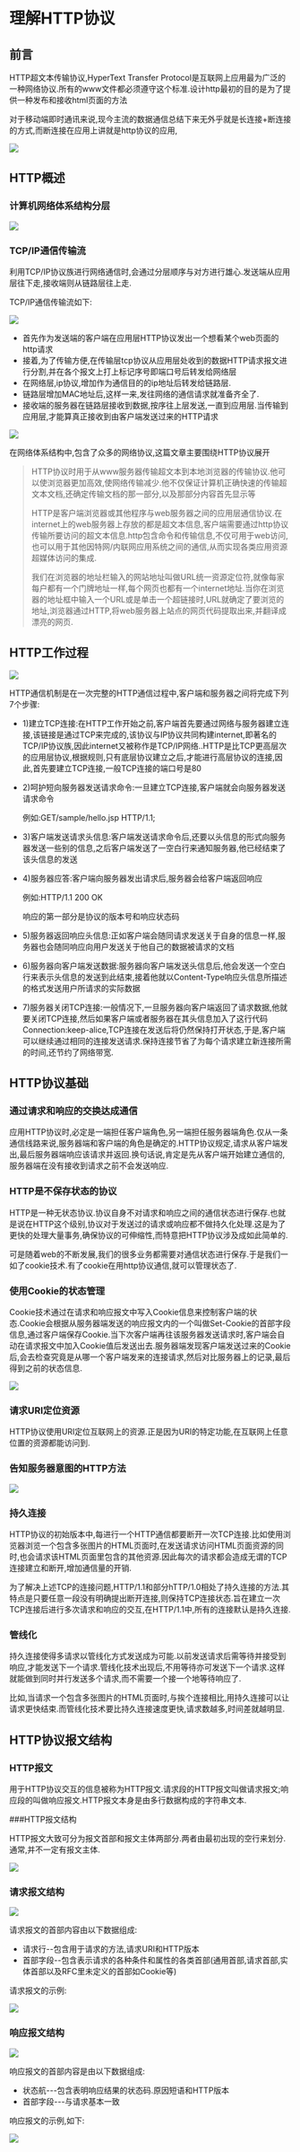 # 理解HTTP协议

## 前言

HTTP超文本传输协议,HyperText Transfer Protocol是互联网上应用最为广泛的一种网络协议.所有的www文件都必须遵守这个标准.设计http最初的目的是为了提供一种发布和接收html页面的方法

对于移动端即时通讯来说,现今主流的数据通信总结下来无外乎就是长连接+断连接的方式,而断连接在应用上讲就是http协议的应用,

![](./imgs/144048u6sbi7hcahvl7kzn.jpg)

## HTTP概述

### 计算机网络体系结构分层

![](./imgs/145919yh0x5j58qohs22sa.png)

### TCP/IP通信传输流

利用TCP/IP协议族进行网络通信时,会通过分层顺序与对方进行雄心.发送端从应用层往下走,接收端则从链路层往上走.

TCP/IP通信传输流如下:

![](./imgs/145950pbabmd4qwd6c61zn.png)

- 首先作为发送端的客户端在应用层HTTP协议发出一个想看某个web页面的http请求
- 接着,为了传输方便,在传输层tcp协议从应用层处收到的数据HTTP请求报文进行分割,并在各个报文上打上标记序号即端口号后转发给网络层
- 在网络层,ip协议,增加作为通信目的的ip地址后转发给链路层.
- 链路层增加MAC地址后,这样一来,发往网络的通信请求就准备齐全了.
- 接收端的服务器在链路层接收到数据,按序往上层发送,一直到应用层.当传输到应用层,才能算真正接收到由客户端发送过来的HTTP请求

![](./imgs/150028yd5rdd9ty7tg09tc.png)

在网络体系结构中,包含了众多的网络协议,这篇文章主要围绕HTTP协议展开

> HTTP协议时用于从www服务器传输超文本到本地浏览器的传输协议.他可以使浏览器更加高效,使网络传输减少.他不仅保证计算机正确快速的传输超文本文档,还确定传输文档的那一部分,以及那部分内容首先显示等
>
> HTTP是客户端浏览器或其他程序与web服务器之间的应用层通信协议.在internet上的web服务器上存放的都是超文本信息,客户端需要通过http协议传输所要访问的超文本信息.http包含命令和传输信息,不仅可用于web访问,也可以用于其他因特网/内联网应用系统之间的通信,从而实现各类应用资源超媒体访问的集成.
>
> 我们在浏览器的地址栏输入的网站地址叫做URL统一资源定位符,就像每家每户都有一个门牌地址一样,每个网页也都有一个internet地址.当你在浏览器的地址框中输入一个URL或是单击一个超链接时,URL就确定了要浏览的地址,浏览器通过HTTP,将web服务器上站点的网页代码提取出来,并翻译成漂亮的网页.

## HTTP工作过程

![](./imgs/150222j96nx292xu7nwz87.jpg)

HTTP通信机制是在一次完整的HTTP通信过程中,客户端和服务器之间将完成下列7个步骤:

- 1)建立TCP连接:在HTTP工作开始之前,客户端首先要通过网络与服务器建立连接,该链接是通过TCP来完成的,该协议与IP协议共同构建internet,即著名的TCP/IP协议族,因此internet又被称作是TCP/IP网络..HTTP是比TCP更高层次的应用层协议,根据规则,只有底层协议建立之后,才能进行高层协议的连接,因此,首先要建立TCP连接,一般TCP连接的端口号是80

- 2)呵护短向服务器发送请求命令:一旦建立TCP连接,客户端就会向服务器发送请求命令

  例如:GET/sample/hello.jsp HTTP/1.1;

- 3)客户端发送请求头信息:客户端发送请求命令后,还要以头信息的形式向服务器发送一些别的信息,之后客户端发送了一空白行来通知服务器,他已经结束了该头信息的发送

- 4)服务器应答:客户端向服务器发出请求后,服务器会给客户端返回响应

  例如:HTTP/1.1 200 OK

  响应的第一部分是协议的版本号和响应状态码

- 5)服务器返回响应头信息:正如客户端会随同请求发送关于自身的信息一样,服务器也会随同响应向用户发送关于他自己的数据被请求的文档

- 6)服务器向客户端发送数据:服务器向客户端发送头信息后,他会发送一个空白行来表示头信息的发送到此结束,接着他就以Content-Type响应头信息所描述的格式发送用户所请求的实际数据

- 7)服务器关闭TCP连接:一般情况下,一旦服务器向客户端返回了请求数据,他就要关闭TCP连接,然后如果客户端或者服务器在其头信息加入了这行代码Connection:keep-alice,TCP连接在发送后将仍然保持打开状态,于是,客户端可以继续通过相同的连接发送请求.保持连接节省了为每个请求建立新连接所需的时间,还节约了网络带宽.

## HTTP协议基础

### 通过请求和响应的交换达成通信

应用HTTP协议时,必定是一端担任客户端角色,另一端担任服务器端角色.仅从一条通信线路来说,服务器端和客户端的角色是确定的.HTTP协议规定,请求从客户端发出,最后服务器端响应该请求并返回.换句话说,肯定是先从客户端开始建立通信的,服务器端在没有接收到请求之前不会发送响应.

### HTTP是不保存状态的协议

HTTP是一种无状态协议.协议自身不对请求和响应之间的通信状态进行保存.也就是说在HTTP这个级别,协议对于发送过的请求或响应都不做持久化处理.这是为了更快的处理大量事务,确保协议的可伸缩性,而特意把HTTP协议涉及成如此简单的.

可是随着web的不断发展,我们的很多业务都需要对通信状态进行保存.于是我们一如了cookie技术.有了cookie在用http协议通信,就可以管理状态了.

### 使用Cookie的状态管理

Cookie技术通过在请求和响应报文中写入Cookie信息来控制客户端的状态.Cookie会根据从服务器端发送的响应报文内的一个叫做Set-Cookie的首部字段信息,通过客户端保存Cookie.当下次客户端再往该服务器发送请求时,客户端会自动在请求报文中加入Cookie值后发送出去.服务器端发现客户端发送过来的Cookie后,会去检查究竟是从哪一个客户端发来的连接请求,然后对比服务器上的记录,最后得到之前的状态信息.

![](./imgs/150708wk6wefkkxs8gzwpq.jpg)

### 请求URI定位资源

HTTP协议使用URI定位互联网上的资源.正是因为URI的特定功能,在互联网上任意位置的资源都能访问到.

### 告知服务器意图的HTTP方法

![](./imgs/150738p93ccmc9gwcwvo5e.png)

### 持久连接

HTTP协议的初始版本中,每进行一个HTTP通信都要断开一次TCP连接.比如使用浏览器浏览一个包含多张图片的HTML页面时,在发送请求访问HTML页面资源的同时,也会请求该HTML页面里包含的其他资源.因此每次的请求都会造成无谓的TCP连接建立和断开,增加通信量的开销.

为了解决上述TCP的连接问题,HTTP/1.1和部分hTTP/1.0相处了持久连接的方法.其特点是只要任意一段没有明确提出断开连接,则保持TCP连接状态.旨在建立一次TCP连接后进行多次请求和响应的交互,在HTTP/1.1中,所有的连接默认是持久连接.

### 管线化

持久连接使得多请求以管线化方式发送成为可能.以前发送请求后需等待并接受到响应,才能发送下一个请求.管线化技术出现后,不用等待亦可发送下一个请求.这样就能做到同时并行发送多个请求,而不需要一个接一个地等待响应了.

比如,当请求一个包含多张图片的HTML页面时,与挨个连接相比,用持久连接可以让请求更快结束.而管线化技术要比持久连接速度更快,请求数越多,时间差就越明显.

## HTTP协议报文结构

### HTTP报文

用于HTTP协议交互的信息被称为HTTP报文.请求段的HTTP报文叫做请求报文;响应段的叫做响应报文.HTTP报文本身是由多行数据构成的字符串文本.

###HTTP报文结构

HTTP报文大致可分为报文首部和报文主体两部分.两者由最初出现的空行来划分.通常,并不一定有报文主体.

![](./imgs/151056wzsxtx0ziahtx8ee.png)

### 请求报文结构

![](./imgs/151158q8elt791i3j9nb7n.jpg)

请求报文的首部内容由以下数据组成:

- 请求行--包含用于请求的方法,请求URI和HTTP版本
- 首部字段--包含表示请求的各种条件和属性的各类首部(通用首部,请求首部,实体首部以及RFC里未定义的首部如Cookie等)

请求报文的示例:

![](./imgs/151234eayhzahhhb9bez90.png)

### 响应报文结构

![](./imgs/151401efh295x58hh5pko7.jpg)

响应报文的首部内容是由以下数据组成:

- 状态航---包含表明响应结果的状态码.原因短语和HTTP版本
- 首部字段---与请求基本一致

响应报文的示例,如下:

![](./imgs/151423xyb4bb56o4k9gz4x.png)

